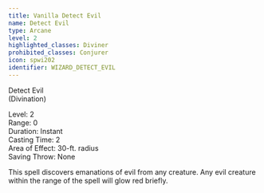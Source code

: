 ```yaml
---
title: Vanilla Detect Evil
name: Detect Evil
type: Arcane
level: 2
highlighted_classes: Diviner
prohibited_classes: Conjurer
icon: spwi202
identifier: WIZARD_DETECT_EVIL
---
```

Detect Evil  
(Divination)  
  
Level: 2  
Range: 0  
Duration: Instant  
Casting Time: 2  
Area of Effect: 30-ft. radius  
Saving Throw: None  
  
This spell discovers emanations of evil from any creature. Any evil creature within the range of the spell will glow red briefly.  
